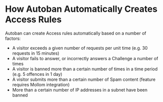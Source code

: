 # How Autoban Automatically Creates Access Rules

Autoban can create Access rules automatically based on a number of factors:

* A visitor exceeds a given number of requests per unit time (e.g. 30 requests in 15 minutes)
* A visitor fails to answer, or incorrectly answers a Challenge a number of times
* A visitor is banned more than a certain number of times in a time period (e.g. 5 offences in 1 day)
* A visitor submits more than a certain number of Spam content (feature requires Mollom integration)
* More than a certain number of IP addresses in a subnet have been banned

